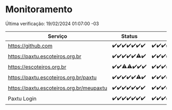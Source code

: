 # Monitoramento

Última verificação: 19/02/2024 01:07:00 -03

|Serviço|Status|Últimas 24h|
|---|---|---|
|https://github.com|<span title="2024-02-12: OK=24">✔️</span><span title="2024-02-13: OK=24">✔️</span><span title="2024-02-14: OK=24">✔️</span><span title="2024-02-15: OK=24">✔️</span><span title="2024-02-16: OK=24">✔️</span><span title="2024-02-17: OK=24">✔️</span><span title="2024-02-18: OK=4">✔️</span>|<span title="18/02/2024 01:07:00 -03 : 200">✔️</span><span title="18/02/2024 02:04:00 -03 : 200">✔️</span><span title="18/02/2024 03:08:00 -03 : 200">✔️</span><span title="18/02/2024 04:06:00 -03 : 200">✔️</span><span title="18/02/2024 05:08:00 -03 : 200">✔️</span><span title="18/02/2024 06:05:00 -03 : 200">✔️</span><span title="18/02/2024 07:04:00 -03 : 200">✔️</span><span title="18/02/2024 08:03:00 -03 : 200">✔️</span><span title="18/02/2024 09:09:00 -03 : 200">✔️</span><span title="18/02/2024 10:05:00 -03 : 200">✔️</span><span title="18/02/2024 11:03:00 -03 : 200">✔️</span><span title="18/02/2024 12:04:00 -03 : 200">✔️</span><span title="18/02/2024 13:06:00 -03 : 200">✔️</span><span title="18/02/2024 14:03:00 -03 : 200">✔️</span><span title="18/02/2024 15:06:00 -03 : 200">✔️</span><span title="18/02/2024 16:02:00 -03 : 200">✔️</span><span title="18/02/2024 17:06:00 -03 : 200">✔️</span><span title="18/02/2024 18:03:00 -03 : 200">✔️</span><span title="18/02/2024 19:04:00 -03 : 200">✔️</span><span title="18/02/2024 20:05:00 -03 : 200">✔️</span><span title="18/02/2024 21:30:00 -03 : 200">✔️</span><span title="18/02/2024 22:40:00 -03 : 200">✔️</span><span title="18/02/2024 23:15:00 -03 : 200">✔️</span><span title="19/02/2024 00:07:00 -03 : 200">✔️</span><span title="19/02/2024 01:07:00 -03 : 200">✔️</span>|
|https://paxtu.escoteiros.org.br|<span title="2024-02-12: OK=24">✔️</span><span title="2024-02-13: OK=24">✔️</span><span title="2024-02-14: OK=24">✔️</span><span title="2024-02-15: OK=24">✔️</span><span title="2024-02-16: OK=24">✔️</span><span title="2024-02-17: OK=23, Falhas=1">⚠️</span><span title="2024-02-18: OK=4">✔️</span>|<span title="18/02/2024 01:07:00 -03 : 200">✔️</span><span title="18/02/2024 02:04:00 -03 : 200">✔️</span><span title="18/02/2024 03:08:00 -03 : 200">✔️</span><span title="18/02/2024 04:06:00 -03 : 200">✔️</span><span title="18/02/2024 05:08:00 -03 : 200">✔️</span><span title="18/02/2024 06:05:00 -03 : 200">✔️</span><span title="18/02/2024 07:04:00 -03 : 200">✔️</span><span title="18/02/2024 08:03:00 -03 : 200">✔️</span><span title="18/02/2024 09:09:00 -03 : 200">✔️</span><span title="18/02/2024 10:05:00 -03 : 200">✔️</span><span title="18/02/2024 11:03:00 -03 : 200">✔️</span><span title="18/02/2024 12:04:00 -03 : 200">✔️</span><span title="18/02/2024 13:06:00 -03 : 200">✔️</span><span title="18/02/2024 14:03:00 -03 : 200">✔️</span><span title="18/02/2024 15:06:00 -03 : 200">✔️</span><span title="18/02/2024 16:02:00 -03 : 200">✔️</span><span title="18/02/2024 17:06:00 -03 : 200">✔️</span><span title="18/02/2024 18:03:00 -03 : 200">✔️</span><span title="18/02/2024 19:04:00 -03 : 200">✔️</span><span title="18/02/2024 20:05:00 -03 : 200">✔️</span><span title="18/02/2024 21:30:00 -03 : 200">✔️</span><span title="18/02/2024 22:40:00 -03 : 200">✔️</span><span title="18/02/2024 23:15:00 -03 : 200">✔️</span><span title="19/02/2024 00:07:00 -03 : 200">✔️</span><span title="19/02/2024 01:07:00 -03 : 200">✔️</span>|
|https://escoteiros.org.br|<span title="2024-02-12: OK=24">✔️</span><span title="2024-02-13: OK=24">✔️</span><span title="2024-02-14: OK=22, Falhas=2">⚠️</span><span title="2024-02-15: OK=22, Falhas=2">⚠️</span><span title="2024-02-16: OK=24">✔️</span><span title="2024-02-17: OK=24">✔️</span><span title="2024-02-18: OK=4">✔️</span>|<span title="18/02/2024 01:07:00 -03 : 200">✔️</span><span title="18/02/2024 02:04:00 -03 : 200">✔️</span><span title="18/02/2024 03:08:00 -03 : 200">✔️</span><span title="18/02/2024 04:06:00 -03 : 200">✔️</span><span title="18/02/2024 05:08:00 -03 : 200">✔️</span><span title="18/02/2024 06:05:00 -03 : 200">✔️</span><span title="18/02/2024 07:04:00 -03 : 200">✔️</span><span title="18/02/2024 08:03:00 -03 : 200">✔️</span><span title="18/02/2024 09:09:00 -03 : 200">✔️</span><span title="18/02/2024 10:05:00 -03 : 200">✔️</span><span title="18/02/2024 11:03:00 -03 : 200">✔️</span><span title="18/02/2024 12:04:00 -03 : 200">✔️</span><span title="18/02/2024 13:06:00 -03 : 200">✔️</span><span title="18/02/2024 14:03:00 -03 : 200">✔️</span><span title="18/02/2024 15:06:00 -03 : 200">✔️</span><span title="18/02/2024 16:02:00 -03 : 200">✔️</span><span title="18/02/2024 17:06:00 -03 : 200">✔️</span><span title="18/02/2024 18:03:00 -03 : 200">✔️</span><span title="18/02/2024 19:04:00 -03 : 200">✔️</span><span title="18/02/2024 20:05:00 -03 : 200">✔️</span><span title="18/02/2024 21:30:00 -03 : 200">✔️</span><span title="18/02/2024 22:40:00 -03 : 200">✔️</span><span title="18/02/2024 23:15:00 -03 : 200">✔️</span><span title="19/02/2024 00:07:00 -03 : 200">✔️</span><span title="19/02/2024 01:07:00 -03 : 200">✔️</span>|
|https://paxtu.escoteiros.org.br/paxtu|<span title="2024-02-12: OK=24">✔️</span><span title="2024-02-13: OK=24">✔️</span><span title="2024-02-14: OK=24">✔️</span><span title="2024-02-15: OK=24">✔️</span><span title="2024-02-16: OK=24">✔️</span><span title="2024-02-17: OK=22, Falhas=2">⚠️</span><span title="2024-02-18: OK=4">✔️</span>|<span title="18/02/2024 01:07:00 -03 : 200">✔️</span><span title="18/02/2024 02:04:00 -03 : 200">✔️</span><span title="18/02/2024 03:08:00 -03 : 200">✔️</span><span title="18/02/2024 04:06:00 -03 : 200">✔️</span><span title="18/02/2024 05:08:00 -03 : 200">✔️</span><span title="18/02/2024 06:05:00 -03 : 200">✔️</span><span title="18/02/2024 07:04:00 -03 : 200">✔️</span><span title="18/02/2024 08:03:00 -03 : 200">✔️</span><span title="18/02/2024 09:09:00 -03 : 200">✔️</span><span title="18/02/2024 10:05:00 -03 : 200">✔️</span><span title="18/02/2024 11:03:00 -03 : 200">✔️</span><span title="18/02/2024 12:04:00 -03 : 200">✔️</span><span title="18/02/2024 13:06:00 -03 : 200">✔️</span><span title="18/02/2024 14:03:00 -03 : 200">✔️</span><span title="18/02/2024 15:07:00 -03 : 200">✔️</span><span title="18/02/2024 16:02:00 -03 : 200">✔️</span><span title="18/02/2024 17:07:00 -03 : 200">✔️</span><span title="18/02/2024 18:03:00 -03 : 200">✔️</span><span title="18/02/2024 19:04:00 -03 : 200">✔️</span><span title="18/02/2024 20:05:00 -03 : 200">✔️</span><span title="18/02/2024 21:30:00 -03 : 200">✔️</span><span title="18/02/2024 22:40:00 -03 : 200">✔️</span><span title="18/02/2024 23:15:00 -03 : 200">✔️</span><span title="19/02/2024 00:07:00 -03 : 200">✔️</span><span title="19/02/2024 01:07:00 -03 : 200">✔️</span>|
|https://paxtu.escoteiros.org.br/meupaxtu|<span title="2024-02-12: OK=24">✔️</span><span title="2024-02-13: OK=24">✔️</span><span title="2024-02-14: OK=24">✔️</span><span title="2024-02-15: OK=24">✔️</span><span title="2024-02-16: OK=24">✔️</span><span title="2024-02-17: OK=24">✔️</span><span title="2024-02-18: OK=4">✔️</span>|<span title="18/02/2024 01:07:00 -03 : 200">✔️</span><span title="18/02/2024 02:04:00 -03 : 200">✔️</span><span title="18/02/2024 03:08:00 -03 : 200">✔️</span><span title="18/02/2024 04:06:00 -03 : 200">✔️</span><span title="18/02/2024 05:08:00 -03 : 200">✔️</span><span title="18/02/2024 06:05:00 -03 : 200">✔️</span><span title="18/02/2024 07:04:00 -03 : 200">✔️</span><span title="18/02/2024 08:03:00 -03 : 200">✔️</span><span title="18/02/2024 09:09:00 -03 : 200">✔️</span><span title="18/02/2024 10:05:00 -03 : 200">✔️</span><span title="18/02/2024 11:03:00 -03 : 200">✔️</span><span title="18/02/2024 12:04:00 -03 : 200">✔️</span><span title="18/02/2024 13:06:00 -03 : 200">✔️</span><span title="18/02/2024 14:03:00 -03 : 200">✔️</span><span title="18/02/2024 15:07:00 -03 : 200">✔️</span><span title="18/02/2024 16:02:00 -03 : 200">✔️</span><span title="18/02/2024 17:07:00 -03 : 200">✔️</span><span title="18/02/2024 18:03:00 -03 : 200">✔️</span><span title="18/02/2024 19:04:00 -03 : 200">✔️</span><span title="18/02/2024 20:05:00 -03 : 200">✔️</span><span title="18/02/2024 21:30:00 -03 : 200">✔️</span><span title="18/02/2024 22:40:00 -03 : 200">✔️</span><span title="18/02/2024 23:15:00 -03 : 200">✔️</span><span title="19/02/2024 00:07:00 -03 : 200">✔️</span><span title="19/02/2024 01:07:00 -03 : 200">✔️</span>|
|Paxtu Login|<span title="2024-02-12: OK=24">✔️</span><span title="2024-02-13: OK=24">✔️</span><span title="2024-02-14: OK=24">✔️</span><span title="2024-02-15: OK=24">✔️</span><span title="2024-02-16: OK=24">✔️</span><span title="2024-02-17: OK=24">✔️</span><span title="2024-02-18: OK=4">✔️</span>|<span title="18/02/2024 01:07:00 -03 : 200">✔️</span><span title="18/02/2024 02:04:00 -03 : 200">✔️</span><span title="18/02/2024 03:08:00 -03 : 200">✔️</span><span title="18/02/2024 04:06:00 -03 : 200">✔️</span><span title="18/02/2024 05:08:00 -03 : 200">✔️</span><span title="18/02/2024 06:06:00 -03 : 200">✔️</span><span title="18/02/2024 07:04:00 -03 : 200">✔️</span><span title="18/02/2024 08:03:00 -03 : 200">✔️</span><span title="18/02/2024 09:09:00 -03 : 200">✔️</span><span title="18/02/2024 10:05:00 -03 : 200">✔️</span><span title="18/02/2024 11:03:00 -03 : 200">✔️</span><span title="18/02/2024 12:04:00 -03 : 200">✔️</span><span title="18/02/2024 13:06:00 -03 : 200">✔️</span><span title="18/02/2024 14:03:00 -03 : 200">✔️</span><span title="18/02/2024 15:07:00 -03 : 200">✔️</span><span title="18/02/2024 16:02:00 -03 : 200">✔️</span><span title="18/02/2024 17:07:00 -03 : 200">✔️</span><span title="18/02/2024 18:03:00 -03 : 200">✔️</span><span title="18/02/2024 19:04:00 -03 : 200">✔️</span><span title="18/02/2024 20:05:00 -03 : 200">✔️</span><span title="18/02/2024 21:30:00 -03 : 200">✔️</span><span title="18/02/2024 22:40:00 -03 : 200">✔️</span><span title="18/02/2024 23:15:00 -03 : 200">✔️</span><span title="19/02/2024 00:07:00 -03 : 200">✔️</span><span title="19/02/2024 01:07:00 -03 : 200">✔️</span>|
